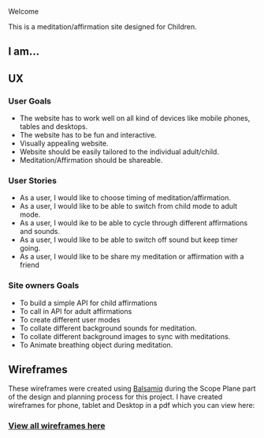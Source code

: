 

Welcome 

This is a meditation/affirmation site designed for Children.

## I am...

## **UX**

### **User Goals**

* The website has to work well on all kind of devices like mobile phones, tables and desktops.
* The website has to be fun and interactive.
* Visually appealing website.
* Website should be easily tailored to the individual adult/child.
* Meditation/Affirmation should be shareable.



### **User Stories**

* As a user, I would like to choose timing of meditation/affirmation.
* As a user, I would like to be able to switch from child mode to adult mode.
* As a user, I would ike to be able to cycle through different affirmations and sounds.
* As a user, I would like to be able to switch off sound but keep timer going.
* As a user, I would like to be share my meditation or affirmation with a friend


### **Site owners Goals**
* To build a simple API for child affirmations
* To call in API for adult affirmations
* To create different user modes
* To collate different background sounds for meditation.
* To collate different background images to sync with meditations.
* To Animate breathing object during meditation.


## Wireframes

These wireframes were created using [Balsamiq](https://balsamiq.com/) during the Scope Plane 
part of the design and planning process for this project. I have created wireframes for phone, tablet and Desktop in a pdf which you can 
view here:



### [View all wireframes here](wireframes/meditation-wireframes.pdf)


